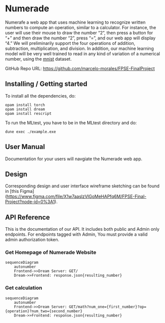 # Numerade


Numerafe a web app that uses machine learning to recognize written numbers to compute an operation, similar to a calculator. For instance, the user will use their mouse to draw the number “2”, then press a button for “+” and then draw the number “2”, press “=”, and our web app will display  “4.” We will preliminarily support the four operations of addition, subtraction, multiplication, and division. In addition, our machine learning model will be very well trained to read in any kind of variation of a numerical number, using the [mnist](https://github.com/datapythonista/mnist) dataset.

GitHub Repo URL: https://github.com/marcelo-morales/FPSE-FinalProject 


## Installing / Getting started

To install all the dependencies, do:
```
opam install torch
opam install dream
opam install rescript
```

To run the MLtest, you have to be in the MLtest directory and do:

```
dune exec ./example.exe
```


## User Manual

Documentation for your users will navgiate the Numerade web app. 


## Design

Corresponding design and user interface wireframe sketching can be found in [this Figma] (https://www.figma.com/file/X1w7aaslzVlGoMeHAPfq6M/FPSE-Final-Project?node-id=0%3A1).


## API Reference

This is the documentation of our API. It includes both public and Admin only endpoints. For endpoints tagged with Admin, You must provide a valid admin authorization token.


### Get Homepage of Numerade Website

```mermaid
sequenceDiagram
    autonumber
    Frontend->>Dream Server: GET/
    Dream->>Frontend: response.json{resulting_number}
```


### Get calculation

```mermaid
sequenceDiagram
    autonumber
    Frontend->>Dream Server: GET/math?num_one={first_number}?op={operation}?num_two={second_number}
    Dream->>Frontend: response.json{resulting_number}
```


